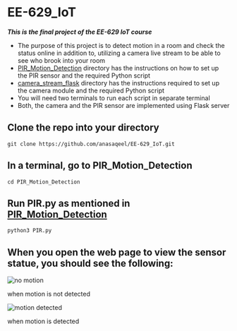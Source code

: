 # EE-629_IoT
***This is the final project of the EE-629 IoT course***

- The purpose of this project is to detect motion in a room and check the status online in addition to, utilizing a camera live stream to be able to see who brook into your room
- [PIR_Motion_Detection](https://github.com/anasaqeel/EE-629_IoT/tree/main/PIR_Motion_Detection) directory has the instructions on how to set up the PIR sensor and the required Python script
- [camera_stream_flask](https://github.com/anasaqeel/EE-629_IoT/tree/main/camera_stream_flask) directory has the instructions required to set up the camera module and the required Python script
- You will need two terminals to run each script in separate terminal
- Both, the camera and the PIR sensor are implemented using Flask server

## Clone the repo into your directory
`git clone https://github.com/anasaqeel/EE-629_IoT.git`

## In a terminal, go to PIR_Motion_Detection
`cd PIR_Motion_Detection`

## Run PIR.py as mentioned in [PIR_Motion_Detection](https://github.com/anasaqeel/EE-629_IoT/tree/main/PIR_Motion_Detection)
`python3 PIR.py`
## When you open the web page to view the sensor statue, you should see the following:

![no motion](https://user-images.githubusercontent.com/49162254/118405604-d1472a00-b646-11eb-9c62-159f36c92a24.PNG)

when motion is not detected

![motion detected](https://user-images.githubusercontent.com/49162254/118405627-d60bde00-b646-11eb-9219-1361ce2efc95.PNG)

when motion is detected

